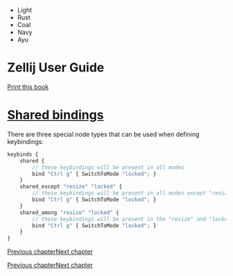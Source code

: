 - Light
- Rust
- Coal
- Navy
- Ayu

# Zellij User Guide

[Print this book](print.html "Print this book")

# [Shared bindings](keybindings-shared.html\#shared-bindings)

There are three special node types that can be used when defining keybindings:

```javascript
keybinds {
    shared {
        // these keybindings will be present in all modes
        bind "Ctrl g" { SwitchToMode "locked"; }
    }
    shared_except "resize" "locked" {
        // these keybindings will be present in all modes except "resize" and "locked"
        bind "Ctrl g" { SwitchToMode "locked"; }
    }
    shared_among "resize" "locked" {
        // these keybindings will be present in the "resize" and "locked" modes
        bind "Ctrl g" { SwitchToMode "locked"; }
    }
}

```

[Previous chapter](keybindings-possible-actions.html "Previous chapter")[Next chapter](themes.html "Next chapter")

[Previous chapter](keybindings-possible-actions.html "Previous chapter")[Next chapter](themes.html "Next chapter")

